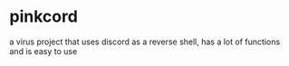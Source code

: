 # pinkcord
a virus project that uses discord as a reverse shell, has a lot of functions and is easy to use
